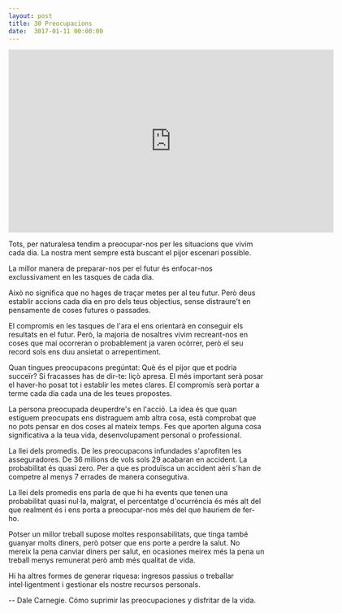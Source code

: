 ```yaml
---
layout: post
title: 30 Preocupacions
date:  3017-01-11 00:00:00
---
```



<iframe width="640" height="360" src="https://www.youtube.com/embed/Ww8BaIZR3Vw?list=PLi_s9U287nBB7Ie5B63YMP7IvrSSaioQ2" frameborder="0" allowfullscreen></iframe<iframe width="640" height="360" src="https://www.youtube.com/embed/Ww8BaIZR3Vw?list=PLi_s9U287nBB7Ie5B63YMP7IvrSSaioQ2" frameborder="0" allowfullscreen></iframe>


Tots, per naturalesa tendim a preocupar-nos per les situacions que vivim cada dia. La nostra ment sempre està buscant el pijor escenari possible.

La millor manera de preparar-nos per el futur és enfocar-nos exclussivament en les tasques de cada dia.

Això no significa que no hages de traçar metes per al teu futur. Però deus establir accions cada dia en pro dels teus objectius, sense distraure't en pensamente de coses futures o passades.

El compromís en les tasques de l'ara el ens orientarà en conseguir els resultats en el futur. Però, la majoria de nosaltres vivim recreant-nos en coses que mai ocorreran o probablement ja varen ocòrrer, però el seu record sols ens duu ansietat o arrepentiment.

Quan tingues preocupacons pregúntat: Què és el pijor que et podria succeïr? Si fracasses has de dir-te: liçò apresa. El més important serà posar el haver-ho posat tot i establir les metes clares. El compromís serà portar a terme cada dia cada una de les teues propostes.

La persona preocupada deuperdre's en l'acció. La idea és que quan estiguem preocupats ens distraguem amb altra cosa, està comprobat que no pots pensar en dos coses al mateix temps. Fes que aporten alguna cosa significativa a la teua vida, desenvolupament personal o professional.

La llei dels promedis. De les preocupacons infundades s'aprofiten les asseguradores. De 36 milions de vols sols 29 acabaran en accident. La probabilitat és quasi zero. Per a que es produïsca un accident aèri s'han de competre al menys 7 errades de manera consegutiva.

La llei dels promedis ens parla de que hi ha events que tenen una probabilitat quasi nul·la, malgrat, el percentatge d'ocurrència és més alt del que realment és i ens porta a preocupar-nos més del que hauriem de fer-ho.

Potser un millor treball supose moltes responsabilitats, que tinga també guanyar molts diners, però potser que ens porte a perdre la salut. No mereix la pena canviar diners per salut, en ocasiones meirex més la pena un treball menys remunerat però amb més qualitat de vida.

Hi ha altres formes de generar riquesa: ingresos passius o treballar intel·ligentment i gestionar els nostre recursos personals.

-- Dale Carnegie. Cómo suprimir las  preocupaciones y disfritar de la vida.

